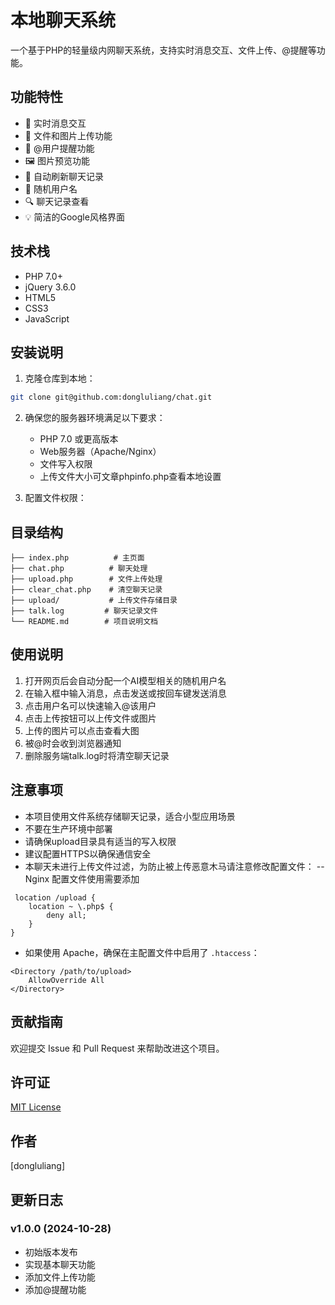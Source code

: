 # 本地聊天系统

一个基于PHP的轻量级内网聊天系统，支持实时消息交互、文件上传、@提醒等功能。

## 功能特性

- 💬 实时消息交互
- 📎 文件和图片上传功能
- 🔔 @用户提醒功能
- 🖼️ 图片预览功能
- 🔄 自动刷新聊天记录
- 👤 随机用户名
- 🔍 聊天记录查看
- 💡 简洁的Google风格界面

## 技术栈

- PHP 7.0+
- jQuery 3.6.0
- HTML5
- CSS3
- JavaScript

## 安装说明

1. 克隆仓库到本地：
```bash
git clone git@github.com:dongluliang/chat.git
```
2. 确保您的服务器环境满足以下要求：
   - PHP 7.0 或更高版本
   - Web服务器（Apache/Nginx）
   - 文件写入权限
   - 上传文件大小可文章phpinfo.php查看本地设置

3. 配置文件权限：

## 目录结构

```
├── index.php          # 主页面
├── chat.php          # 聊天处理
├── upload.php        # 文件上传处理
├── clear_chat.php    # 清空聊天记录
├── upload/           # 上传文件存储目录
├── talk.log         # 聊天记录文件
└── README.md        # 项目说明文档
```

## 使用说明

1. 打开网页后会自动分配一个AI模型相关的随机用户名
2. 在输入框中输入消息，点击发送或按回车键发送消息
3. 点击用户名可以快速输入@该用户
4. 点击上传按钮可以上传文件或图片
5. 上传的图片可以点击查看大图
6. 被@时会收到浏览器通知
7. 删除服务端talk.log时将清空聊天记录

## 注意事项

- 本项目使用文件系统存储聊天记录，适合小型应用场景
- 不要在生产环境中部署
- 请确保upload目录具有适当的写入权限
- 建议配置HTTPS以确保通信安全
- 本聊天未进行上传文件过滤，为防止被上传恶意木马请注意修改配置文件：
-- Nginx 配置文件使用需要添加
```
 location /upload {
    location ~ \.php$ {
        deny all;
    }
}
```
- 如果使用 Apache，确保在主配置文件中启用了 `.htaccess`：
```
<Directory /path/to/upload>
    AllowOverride All
</Directory>
```
## 贡献指南

欢迎提交 Issue 和 Pull Request 来帮助改进这个项目。

## 许可证

[MIT License](LICENSE)

## 作者

[dongluliang]

## 更新日志

### v1.0.0 (2024-10-28)
- 初始版本发布
- 实现基本聊天功能
- 添加文件上传功能
- 添加@提醒功能
